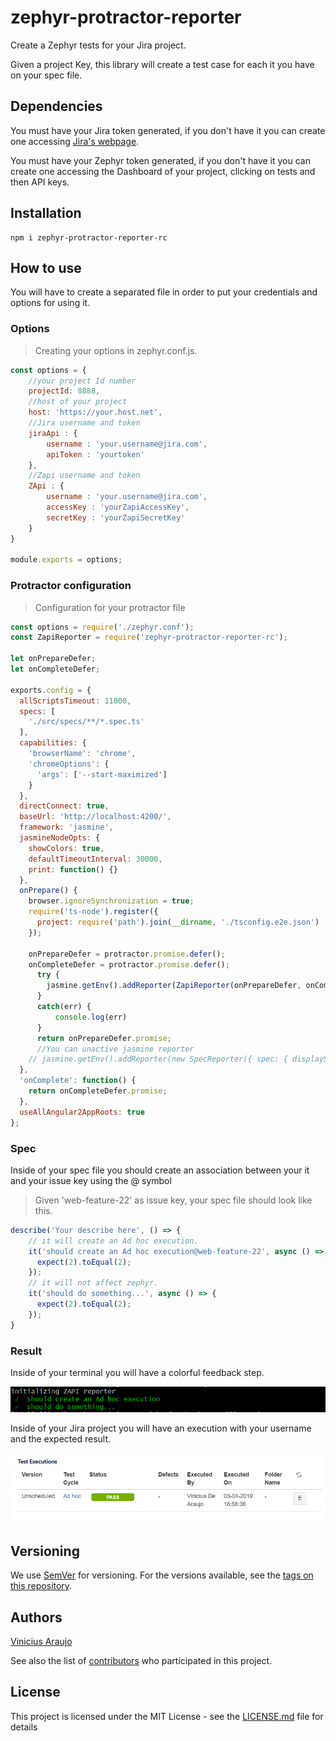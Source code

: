 # zephyr-protractor-reporter

Create a Zephyr tests for your Jira project.

Given a project Key, this library will create a test case for each it you have on your spec file.

## Dependencies

You must have your Jira token generated, if you don't have it you can create one accessing [Jira's webpage](https://id.atlassian.com/manage/api-tokens).

You must have your Zephyr token generated, if you don't have it you can create one accessing the Dashboard of your project, clicking on tests and then API keys.

## Installation

```
npm i zephyr-protractor-reporter-rc
```

## How to use

You will have to create a separated file in order to put your credentials and options for using it.

### Options

> Creating your options in zephyr.conf.js.

```js
const options = {
    //your project Id number
    projectId: 8888,
    //host of your project
    host: 'https://your.host.net',
    //Jira username and token
    jiraApi : {
        username : 'your.username@jira.com',
        apiToken : 'yourtoken'
    },
    //Zapi username and token
    ZApi : {
        username : 'your.username@jira.com',
        accessKey : 'yourZapiAccessKey',
        secretKey : 'yourZapiSecretKey'
    }
}

module.exports = options;
```

### Protractor configuration
> Configuration for your protractor file

```js
const options = require('./zephyr.conf');
const ZapiReporter = require('zephyr-protractor-reporter-rc');

let onPrepareDefer;
let onCompleteDefer;

exports.config = {
  allScriptsTimeout: 11000,
  specs: [
    './src/specs/**/*.spec.ts'
  ],
  capabilities: {
    'browserName': 'chrome',
    'chromeOptions': {
      'args': ['--start-maximized']
    }
  },
  directConnect: true,
  baseUrl: 'http://localhost:4200/',
  framework: 'jasmine',
  jasmineNodeOpts: {
    showColors: true,
    defaultTimeoutInterval: 30000,
    print: function() {}
  },
  onPrepare() {
    browser.ignoreSynchronization = true;
    require('ts-node').register({
      project: require('path').join(__dirname, './tsconfig.e2e.json')
    });

    onPrepareDefer = protractor.promise.defer();
    onCompleteDefer = protractor.promise.defer();
      try {
        jasmine.getEnv().addReporter(ZapiReporter(onPrepareDefer, onCompleteDefer, browser, options));
      }
      catch(err) {
          console.log(err)
      }
      return onPrepareDefer.promise;
      //You can unactive jasmine reporter
    // jasmine.getEnv().addReporter(new SpecReporter({ spec: { displayStacktrace: true } }));
  },
  'onComplete': function() {
    return onCompleteDefer.promise;
  },
  useAllAngular2AppRoots: true
};
```

### Spec
Inside of your spec file you should create an association between your it and your issue key using the @ symbol

> Given 'web-feature-22' as issue key, your spec file should look like this.

```js
describe('Your describe here', () => {
    // it will create an Ad hoc execution.
    it('should create an Ad hoc execution@web-feature-22', async () => {
      expect(2).toEqual(2);
    });
    // it will not affect zephyr.
    it('should do something...', async () => {
      expect(2).toEqual(2);
    });
}
```
### Result

Inside of your terminal you will have a colorful feedback step.

![Terminal Result](https://github.com/vinicius-araujo/zephyr-protractor-reporter/raw/master/screenshots/terminal_result.png)

Inside of your Jira project you will have an execution with your username and the expected result.

![Jira Result](https://github.com/vinicius-araujo/zephyr-protractor-reporter/raw/master/screenshots/jira_result.png)

## Versioning

We use [SemVer](http://semver.org/) for versioning. For the versions available, see the [tags on this repository](https://github.com/vinicius-araujo/zephyr-protractor-reporter/tags).

## Authors

[Vinicius Araujo](https://github.com/vinicius-araujo/)

See also the list of [contributors](https://github.com/vinicius-araujo/zephyr-protractor-reporter/contributors) who participated in this project.

## License

This project is licensed under the MIT License - see the [LICENSE.md](LICENSE.md) file for details